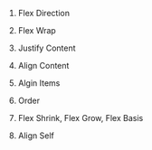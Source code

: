 1. Flex Direction

2. Flex Wrap

3. Justify Content

4. Align Content

5. Algin Items

6. Order

7. Flex Shrink, Flex Grow, Flex Basis

8. Align Self
